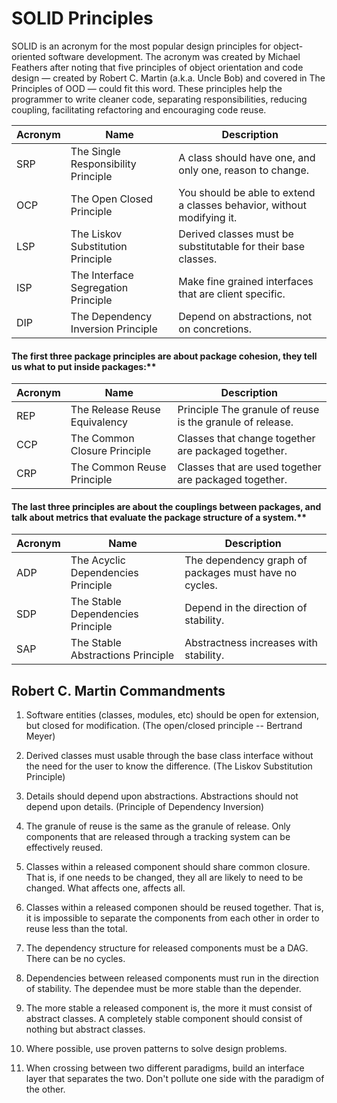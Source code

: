 # SOLID Principles

SOLID is an acronym for the most popular design principles for object-oriented software development.
The acronym was created by Michael Feathers after noting that five principles of object orientation and code design — created by Robert C. Martin (a.k.a. Uncle Bob) and covered in The Principles of OOD — could fit this word.
These principles help the programmer to write cleaner code, separating responsibilities, reducing coupling, facilitating refactoring and encouraging code reuse.

| Acronym | Name | Description |
| ------------ | ------------|  ------------|
| SRP | The Single Responsibility Principle | A class should have one, and only one, reason to change. |
| OCP | The Open Closed Principle | You should be able to extend a classes behavior, without modifying it. |
| LSP | The Liskov Substitution Principle | Derived classes must be substitutable for their base classes.|
| ISP | The Interface Segregation Principle | Make fine grained interfaces that are client specific.|
| DIP | The Dependency Inversion Principle | Depend on abstractions, not on concretions.|

#### The first three package principles are about package cohesion, they tell us what to put inside packages:**

| Acronym | Name | Description |
| ------------ | ------------|  ------------|
| REP | The Release Reuse Equivalency | Principle	The granule of reuse is the granule of release.|
| CCP | The Common Closure Principle | Classes that change together are packaged together.|
| CRP | The Common Reuse Principle | Classes that are used together are packaged together.|

#### The last three principles are about the couplings between packages, and talk about metrics that evaluate the package structure of a system.**

| Acronym | Name | Description |
| ------------ | ------------|  ------------|
| ADP | The Acyclic Dependencies Principle | The dependency graph of packages must have no cycles.|
| SDP | The Stable Dependencies Principle | Depend in the direction of stability.|
| SAP | The Stable Abstractions Principle | Abstractness increases with stability.|

## Robert C. Martin Commandments

1. Software entities (classes, modules, etc) should be open for
extension, but closed for modification. (The open/closed
principle -- Bertrand Meyer)

2. Derived classes must usable through the base class interface
without the need for the user to know the difference. (The
Liskov Substitution Principle)

3. Details should depend upon abstractions. Abstractions should
not depend upon details. (Principle of Dependency Inversion)

4. The granule of reuse is the same as the granule of release.
Only components that are released through a tracking system can
be effectively reused.

5. Classes within a released component should share common closure.
That is, if one needs to be changed, they all are likely to need
to be changed. What affects one, affects all.

6. Classes within a released componen should be reused together.
That is, it is impossible to separate the components from each
other in order to reuse less than the total.

7. The dependency structure for released components must be a DAG.
There can be no cycles.

8. Dependencies between released components must run in the
direction of stability. The dependee must be more stable than
the depender.

9. The more stable a released component is, the more it must
consist of abstract classes. A completely stable component
should consist of nothing but abstract classes.

10. Where possible, use proven patterns to solve design problems.

11. When crossing between two different paradigms, build an
interface layer that separates the two. Don't pollute one side
with the paradigm of the other.
